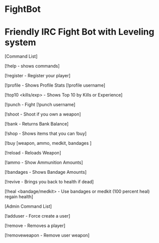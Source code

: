 # FightBot

# Friendly IRC Fight Bot with Leveling system


[Command List]


[!help - shows commands]

[!register - Register your player]

[!profile - Shows Profile Stats [!profile username]

[!top10 <kills/exp> - Shows Top 10 by Kills or Experience]

[!punch <enemy> - Fight [!punch username]

[!shoot <enemy> - Shoot if you own a weapon]

[!bank - Returns Bank Balance]

[!shop - Shows items that you can !buy]

[!buy <item> [weapon, ammo, medkit, bandages <amount>]

[!reload - Reloads Weapon]

[!ammo - Show Ammunition Amounts]

[!bandages - Shows Bandage Amounts]

[!revive - Brings you back to health if dead]

[!heal <bandage/medkit> - Use bandages or medkit (100 percent heal) regain health]



[Admin Command List]

[!adduser <user> - Force create a user]

[!remove <user> - Removes a player]

[!removeweapon <user> - Remove user weapon]
